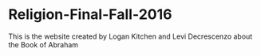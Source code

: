 # Religion-Final-Fall-2016

This is the website created by Logan Kitchen and Levi Decrescenzo about the Book of Abraham
